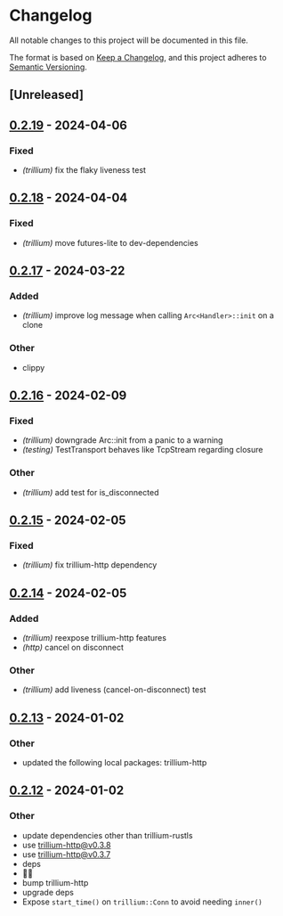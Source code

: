 # Changelog
All notable changes to this project will be documented in this file.

The format is based on [Keep a Changelog](https://keepachangelog.com/en/1.0.0/),
and this project adheres to [Semantic Versioning](https://semver.org/spec/v2.0.0.html).

## [Unreleased]

## [0.2.19](https://github.com/trillium-rs/trillium/compare/trillium-v0.2.18...trillium-v0.2.19) - 2024-04-06

### Fixed
- *(trillium)* fix the flaky liveness test

## [0.2.18](https://github.com/trillium-rs/trillium/compare/trillium-v0.2.17...trillium-v0.2.18) - 2024-04-04

### Fixed
- *(trillium)* move futures-lite to dev-dependencies

## [0.2.17](https://github.com/trillium-rs/trillium/compare/trillium-v0.2.16...trillium-v0.2.17) - 2024-03-22

### Added
- *(trillium)* improve log message when calling `Arc<Handler>::init` on a clone

### Other
- clippy

## [0.2.16](https://github.com/trillium-rs/trillium/compare/trillium-v0.2.15...trillium-v0.2.16) - 2024-02-09

### Fixed
- *(trillium)* downgrade Arc<Handler>::init from a panic to a warning
- *(testing)* TestTransport behaves like TcpStream regarding closure

### Other
- *(trillium)* add test for is_disconnected

## [0.2.15](https://github.com/trillium-rs/trillium/compare/trillium-v0.2.14...trillium-v0.2.15) - 2024-02-05

### Fixed
- *(trillium)* fix trillium-http dependency

## [0.2.14](https://github.com/trillium-rs/trillium/compare/trillium-v0.2.13...trillium-v0.2.14) - 2024-02-05

### Added
- *(trillium)* reexpose trillium-http features
- *(http)* cancel on disconnect

### Other
- *(trillium)* add liveness (cancel-on-disconnect) test

## [0.2.13](https://github.com/trillium-rs/trillium/compare/trillium-v0.2.12...trillium-v0.2.13) - 2024-01-02

### Other
- updated the following local packages: trillium-http

## [0.2.12](https://github.com/trillium-rs/trillium/compare/trillium-v0.2.11...trillium-v0.2.12) - 2024-01-02

### Other
- update dependencies other than trillium-rustls
- use trillium-http@v0.3.8
- use trillium-http@v0.3.7
- deps
- 📎💬
- bump trillium-http
- upgrade deps
- Expose `start_time()` on `trillium::Conn` to avoid needing `inner()`
